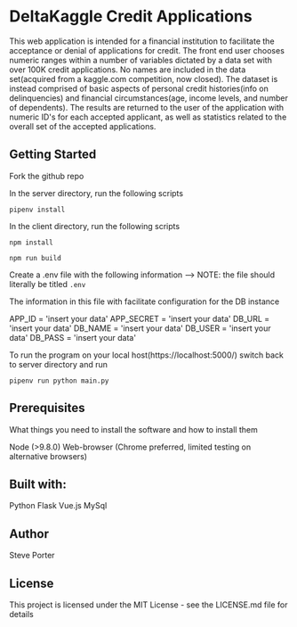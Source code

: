 # DeltaKaggle Credit Applications

This web application is intended for a financial institution to facilitate the acceptance or denial of applications for credit. 
The front end user chooses numeric ranges within a number of variables dictated by a data set with over 100K credit applications. No names are included in the data set(acquired from a kaggle.com competition, now closed). The dataset is instead comprised of basic aspects of personal credit histories(info on delinquencies) and financial circumstances(age, income levels, and number of dependents). The results are returned to the user of the application with numeric ID's for each accepted applicant, as well as statistics related to the overall set of the accepted applications. 

## Getting Started

Fork the github repo

In the server directory, run the following scripts

`pipenv install`

In the client directory, run the following scripts

`npm install`

`npm run build`

Create a .env file with the following information --> NOTE: the file should literally be titled `.env`

The information in this file with facilitate configuration for the DB instance

APP_ID = 'insert your data'
APP_SECRET = 'insert your data'
DB_URL = 'insert your data'
DB_NAME = 'insert your data'
DB_USER = 'insert your data'
DB_PASS = 'insert your data'

To run the program on your local host(https://localhost:5000/) switch back to server directory and run

`pipenv run python main.py`

## Prerequisites
What things you need to install the software and how to install them

Node (>9.8.0)
Web-browser (Chrome preferred, limited testing on alternative browsers)

## Built with:
Python Flask
Vue.js
MySql

## Author
Steve Porter

## License
This project is licensed under the MIT License - see the LICENSE.md file for details


